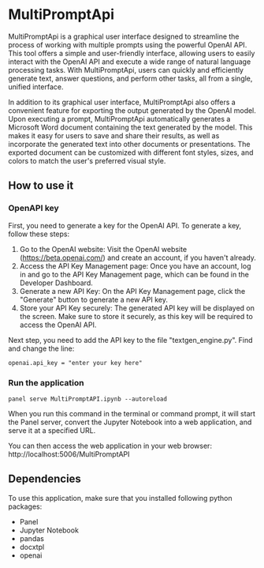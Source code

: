 # MultiPromptApi

MultiPromptApi is a graphical user interface designed to streamline the process of working with multiple prompts using the powerful OpenAI API. This tool offers a simple and user-friendly interface, allowing users to easily interact with the OpenAI API and execute a wide range of natural language processing tasks. With MultiPromptApi, users can quickly and efficiently generate text, answer questions, and perform other tasks, all from a single, unified interface. 


In addition to its graphical user interface, MultiPromptApi also offers a convenient feature for exporting the output generated by the OpenAI model. Upon executing a prompt, MultiPromptApi automatically generates a Microsoft Word document containing the text generated by the model. This makes it easy for users to save and share their results, as well as incorporate the generated text into other documents or presentations. The exported document can be customized with different font styles, sizes, and colors to match the user's preferred visual style. 

## How to use it

### OpenAPI key
First, you need to generate a key for the OpenAI API. To generate a key, follow these steps:

1. Go to the OpenAI website: Visit the OpenAI website (https://beta.openai.com/) and create an account, if you haven't already.
2. Access the API Key Management page: Once you have an account, log in and go to the API Key Management page, which can be found in the Developer Dashboard.
3. Generate a new API Key: On the API Key Management page, click the "Generate" button to generate a new API key.
4. Store your API Key securely: The generated API key will be displayed on the screen. Make sure to store it securely, as this key will be required to access the OpenAI API.

Next step, you need to add the API key to the file "textgen_engine.py". Find and change the line:  
```
openai.api_key = "enter your key here"
```

### Run the application
```
panel serve MultiPromptAPI.ipynb --autoreload
```
When you run this command in the terminal or command prompt, it will start the Panel server, convert the Jupyter Notebook into a web application, and serve it at a specified URL.

You can then access the web application in your web browser: http://localhost:5006/MultiPromptAPI

## Dependencies
To use this application, make sure that you installed following python packages:
- Panel 
- Jupyter Notebook 
- pandas
- docxtpl
- openai
    
